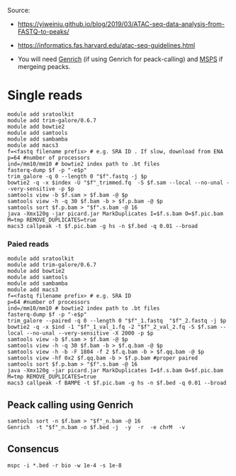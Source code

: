 Source: 
* https://yiweiniu.github.io/blog/2019/03/ATAC-seq-data-analysis-from-FASTQ-to-peaks/
* https://informatics.fas.harvard.edu/atac-seq-guidelines.html

* You will need [Genrich](https://github.com/jsh58/Genrich) (if using Genrich for peack-calling) and [MSPS](https://genometric.github.io/MSPC/) if mergeing peacks.

# Single reads
```
module add sratoolkit
module add trim-galore/0.6.7 
module add bowtie2 
module add samtools
module add sambamba
module add macs3
f=<fastq filename prefix> # e.g. SRA ID . If slow, download from ENA
p=64 #number of processors
ind=/mm10/mm10 # bowtie2 index path to .bt files
fasterq-dump $f -p "-e$p"
trim_galore -q 0 --length 0 "$f".fastq -j $p
bowtie2 -q -x $index -U "$f"_trimmed.fq  -S $f.sam --local --no-unal --very-sensitive -p $p
samtools view -b $f.sam > $f.bam -@ $p
samtools view -h -q 30 $f.bam -b > $f.p.bam -@ $p
samtools sort $f.p.bam > "$f".s.bam -@ 16 
java -Xmx120g -jar picard.jar MarkDuplicates I=$f.s.bam O=$f.pic.bam M=tmp REMOVE_DUPLICATES=true
macs3 callpeak -t $f.pic.bam -g hs -n $f.bed -q 0.01 --broad
```
### Paied reads
```
module add sratoolkit
module add trim-galore/0.6.7 
module add bowtie2 
module add samtools
module add sambamba
module add macs3
f=<fastq filename prefix> # e.g. SRA ID
p=64 #number of processors
ind=/mm10/mm10 # bowtie2 index path to .bt files
fasterq-dump $f -p "-e$p"
trim_galore --paired -q 0 --length 0 "$f"_1.fastq  "$f"_2.fastq -j $p
bowtie2 -q -x $ind -1 "$f"_1_val_1.fq -2 "$f"_2_val_2.fq -S $f.sam --local --no-unal --very-sensitive -X 2000 -p $p
samtools view -b $f.sam > $f.bam -@ $p
samtools view -h -q 30 $f.bam -b > $f.q.bam -@ $p
samtools view -h -b -F 1804 -f 2 $f.q.bam -b > $f.qq.bam -@ $p 
samtools view -hf 0x2 $f.qq.bam -b > $f.p.bam #proper paired
samtools sort $f.p.bam > "$f".s.bam -@ 16
java -Xmx120g -jar picard.jar MarkDuplicates I=$f.s.bam O=$f.pic.bam M=tmp REMOVE_DUPLICATES=true
macs3 callpeak -f BAMPE -t $f.pic.bam -g hs -n $f.bed -q 0.01 --broad
```
## Peack calling using Genrich
```
samtools sort -n $f.bam > "$f"_n.bam -@ 16
Genrich  -t "$f"_n.bam -o $f.bed -j  -y  -r  -e chrM  -v
```
## Consencus
```
mspc -i *.bed -r bio -w 1e-4 -s 1e-8
```
